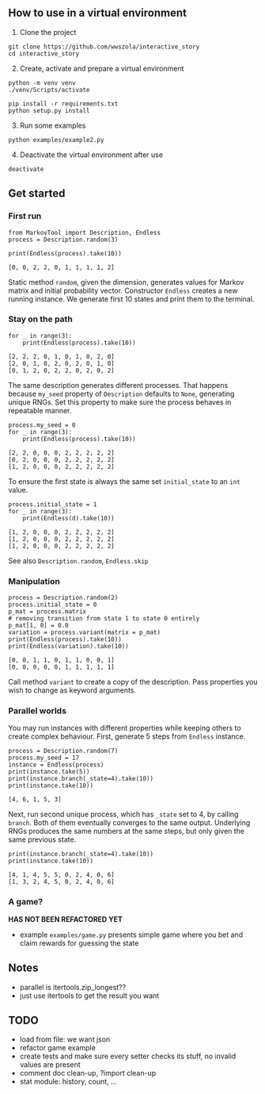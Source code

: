 ## How to use in a virtual environment
1. Clone the project
```
git clone https://github.com/wwszola/interactive_story
cd interactive_story
```
2. Create, activate and prepare a virtual environment
```
python -m venv venv
./venv/Scripts/activate

pip install -r requirements.txt
python setup.py install
```
3. Run some examples
```
python examples/example2.py
```
4. Deactivate the virtual environment after use
```
deactivate
```

## Get started
### First run
```
from MarkovTool import Description, Endless
process = Description.random(3)

print(Endless(process).take(10))
```
```
[0, 0, 2, 2, 0, 1, 1, 1, 1, 2]
```
Static method `random`, given the dimension, generates values for Markov matrix and initial probability vector. Constructor `Endless` creates a new running instance. We generate first 10 states and print them to the terminal.

### Stay on the path
```
for _ in range(3): 
    print(Endless(process).take(10))
```
```
[2, 2, 2, 0, 1, 0, 1, 0, 2, 0]
[2, 0, 1, 0, 2, 0, 2, 0, 1, 0]
[0, 1, 2, 0, 2, 2, 0, 2, 0, 2]
```
The same description generates different processes. That happens because `my_seed` property of `Description` defaults to `None`, generating unique RNGs.
Set this property to make sure the process behaves in repeatable manner.
```
process.my_seed = 0
for _ in range(3): 
    print(Endless(process).take(10))
```
```
[2, 2, 0, 0, 0, 2, 2, 2, 2, 2]
[0, 2, 0, 0, 0, 2, 2, 2, 2, 2]
[1, 2, 0, 0, 0, 2, 2, 2, 2, 2]
```
To ensure the first state is always the same set `initial_state` to an `int` value.
```
process.initial_state = 1
for _ in range(3): 
    print(Endless(d).take(10))
```
```
[1, 2, 0, 0, 0, 2, 2, 2, 2, 2]
[1, 2, 0, 0, 0, 2, 2, 2, 2, 2]
[1, 2, 0, 0, 0, 2, 2, 2, 2, 2]
```
See also `Description.random`, `Endless.skip`

### Manipulation
```
process = Description.random(2)
process.initial_state = 0
p_mat = process.matrix
# removing transition from state 1 to state 0 entirely 
p_mat[1, 0] = 0.0
variation = process.variant(matrix = p_mat)
print(Endless(process).take(10))
print(Endless(variation).take(10))
```
```
[0, 0, 1, 1, 0, 1, 1, 0, 0, 1]
[0, 0, 0, 0, 0, 1, 1, 1, 1, 1]
```
Call method `variant` to create a copy of the description. Pass properties you wish to change as keyword arguments.

### Parallel worlds
You may run instances with different properties while keeping others to create complex behaviour. First, generate 5 steps from `Endless` instance.
```
process = Description.random(7)
process.my_seed = 17
instance = Endless(process)
print(instance.take(5))
print(instance.branch(_state=4).take(10))
print(instance.take(10))
```
```
[4, 6, 1, 5, 3]
```
Next, run second unique process, which has `_state` set to 4, by calling `branch`. Both of them eventually converges to the same output. Underlying RNGs produces the same numbers at the same steps, but only given the same previous state.
```
print(instance.branch(_state=4).take(10))
print(instance.take(10))
```
```
[4, 1, 4, 5, 5, 0, 2, 4, 0, 6]
[1, 3, 2, 4, 5, 0, 2, 4, 0, 6]
```

### A game?
__HAS NOT BEEN REFACTORED YET__
- example `examples/game.py` presents simple game where you bet and claim rewards for guessing the state

## Notes
- parallel is itertools.zip_longest??
- just use itertools to get the result you want
## TODO
- load from file: we want json
- refactor game example
- create tests and make sure every setter checks its stuff, no invalid values are present
- comment doc clean-up, ?import clean-up
- stat module: history, count, ...